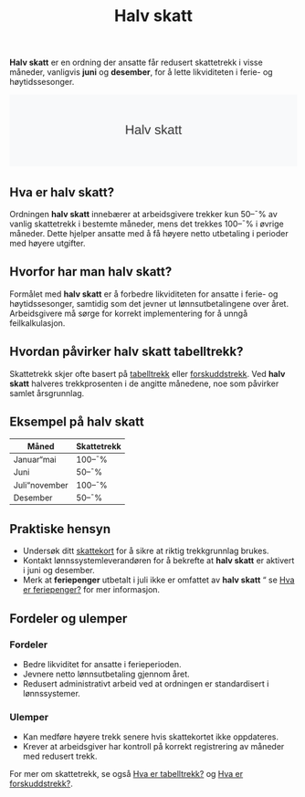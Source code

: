 ﻿---
title: "Halv skatt"
seoTitle: "Halv skatt"
description: '**Halv skatt** er en ordning der ansatte får redusert skattetrekk i visse måneder, vanligvis **juni** og **desember**, for å lette likviditeten i ferie- og h...'
---

**Halv skatt** er en ordning der ansatte får redusert skattetrekk i visse måneder, vanligvis **juni** og **desember**, for å lette likviditeten i ferie- og høytidssesonger.

![Halv skatt](halv-skatt-image.svg)

## Hva er halv skatt?

Ordningen **halv skatt** innebærer at arbeidsgivere trekker kun 50–¯% av vanlig skattetrekk i bestemte måneder, mens det trekkes 100–¯% i øvrige måneder. Dette hjelper ansatte med å få høyere netto utbetaling i perioder med høyere utgifter.

## Hvorfor har man halv skatt?

Formålet med **halv skatt** er å forbedre likviditeten for ansatte i ferie- og høytidssesonger, samtidig som det jevner ut lønnsutbetalingene over året. Arbeidsgivere må sørge for korrekt implementering for å unngå feilkalkulasjon.

## Hvordan påvirker halv skatt tabelltrekk?

Skattetrekk skjer ofte basert på [tabelltrekk](/blogs/regnskap/hva-er-tabelltrekk "Hva er tabelltrekk?") eller [forskuddstrekk](/blogs/regnskap/hva-er-forskuddstrekk "Hva er forskuddstrekk?"). Ved **halv skatt** halveres trekkprosenten i de angitte månedene, noe som påvirker samlet årsgrunnlag.

## Eksempel på halv skatt

| Måned         | Skattetrekk |
| ------------- | ----------- |
| Januar“mai    | 100–¯%       |
| Juni          | 50–¯%        |
| Juli“november | 100–¯%       |
| Desember      | 50–¯%        |

## Praktiske hensyn

* Undersøk ditt [skattekort](/blogs/regnskap/hva-er-forskuddstrekk "Hva er forskuddstrekk?") for å sikre at riktig trekkgrunnlag brukes.
* Kontakt lønnssystemleverandøren for å bekrefte at **halv skatt** er aktivert i juni og desember.
* Merk at **feriepenger** utbetalt i juli ikke er omfattet av **halv skatt** “ se [Hva er feriepenger?](/blogs/regnskap/hva-er-feriepenger "Hva er feriepenger?") for mer informasjon.

## Fordeler og ulemper

### Fordeler

* Bedre likviditet for ansatte i ferieperioden.
* Jevnere netto lønnsutbetaling gjennom året.
* Redusert administrativt arbeid ved at ordningen er standardisert i lønnssystemer.

### Ulemper

* Kan medføre høyere trekk senere hvis skattekortet ikke oppdateres.
* Krever at arbeidsgiver har kontroll på korrekt registrering av måneder med redusert trekk.

For mer om skattetrekk, se også [Hva er tabelltrekk?](/blogs/regnskap/hva-er-tabelltrekk "Hva er tabelltrekk?") og [Hva er forskuddstrekk?](/blogs/regnskap/hva-er-forskuddstrekk "Hva er forskuddstrekk?").











